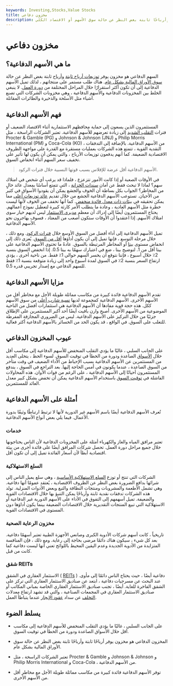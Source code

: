 ```yaml
---
keywords: Investing,Stocks,Value Stocks
title: مخزون دفاعي
description: السهم الدفاعي هو السهم الذي يوفر أرباحًا ثابتة وأرباحًا ثابتة بغض النظر عن حالة سوق الأسهم أو الاقتصاد الكلي.
---
```


# مخزون دفاعي
## ما هي الأسهم الدفاعية؟

السهم الدفاعي هو مخزون يوفر [توزيعات أرباح ثابتة](/dividend) [وأرباح](/dividend) ثابتة بغض النظر عن حالة [سوق الأوراق المالية بشكل عام](/stockmarket). هناك طلب مستمر على منتجاتهم ، لذلك تميل الأسهم الدفاعية إلى أن تكون أكثر استقرارًا خلال المراحل المختلفة من [دورة العمل](/businesscycle). لا ينبغي الخلط بين المخزونات الدفاعية والأسهم الدفاعية ، وهي مخزونات الشركات التي تصنع أشياء مثل الأسلحة والذخيرة والطائرات المقاتلة.

## فهم الأسهم الدفاعية

المستثمرون الذين يسعون إلى حماية محافظهم الاستثمارية أثناء الاقتصاد الضعيف أو فترات [التقلب الشديد](/volatility) إلى زيادة تعرضهم للأسهم الدفاعية. تعتبر الشركات الراسخة ، مثل Procter & Gamble (PG) و Johnson & Johnson (JNJ) و Philip Morris International (PM) و Coca-Cola (KO) ، من الأسهم الدفاعية. بالإضافة إلى التدفقات النقدية القوية ، تتمتع هذه الشركات بعمليات مستقرة مع القدرة على مواجهة الظروف الاقتصادية الضعيفة. كما أنهم يدفعون توزيعات الأرباح ، والتي يمكن أن يكون لها تأثير على تخفيف سعر السهم أثناء انخفاض السوق.

> الأسهم الدفاعية أقل عرضة للإفلاس بسبب قوتها النسبية خلال فترات الركود.

>

في الأوقات الصعبة أو إذا كانت الأمور تتزعزع ، فلماذا قد يرغب أي شخص في امتلاك سهم؟ لماذا لا تبحث فقط عن أمان [سندات الخزانة](/treasurybill) ، التي تتمتع أساسًا بمعدل عائد خالٍ من المخاطر؟ الجواب بكل بساطة أن الخوف والجشع يمكن أن يقودوا الأسواق في كثير من الأحيان. تستوعب الأسهم الدفاعية الجشع من خلال تقديم [عائد توزيعات أعلى](/dividendyield) مما يمكن تحقيقه في [بيئات ذات معدل فائدة منخفض](/low-interest-rate-environment). كما أنها تخفف من الخوف لأنها ليست خطرة مثل الأسهم العادية ، وعادة ما يتطلب الأمر كارثة كبيرة لتعطيل نموذج أعمالهم. يحتاج المستثمرون أيضًا إلى إدراك أن معظم [مديري الاستثمار](/investment-manager) ليس لديهم خيار سوى امتلاك الأسهم. إذا اعتقدوا أن الأوقات ستكون أصعب من المعتاد ، فسوف يهاجرون نحو الأسهم الدفاعية.

تميل الأسهم الدفاعية إلى أداء أفضل من السوق الأوسع خلال [فترات الركود](/recession). ومع ذلك ، خلال مرحلة التوسع ، فإنها تميل إلى أن يكون أداؤها [أقل من السوق](/belowthemarket). يُعزى ذلك إلى انخفاض مستوى [بيتا](/beta) أو المخاطر المرتبطة بالسوق. عادةً ما تحتوي الأسهم الدفاعية على بيتا أقل من 1. لتوضيح بيتا ، ضع في اعتبارك سهمًا به بيتا 0.5. إذا انخفض السوق بنسبة 2٪ خلال أسبوع ، فإننا نتوقع أن يخسر السهم حوالي 1٪ فقط. من ناحية أخرى ، يؤدي ارتفاع السعر بنسبة 2٪ في السوق لمدة أسبوع واحد إلى زيادة متوقعة بنسبة 1٪ فقط للسهم الدفاعي مع إصدار تجريبي قدره 0.5.

## مزايا الأسهم الدفاعية

تقدم الأسهم الدفاعية فائدة كبيرة من مكاسب مماثلة طويلة الأجل مع مخاطر أقل من الأسهم الأخرى. الأسهم الدفاعية كمجموعة لديها [نسبة شارب أعلى](/sharperatio) من سوق الأسهم ككل. هذه حجة قوية مفادها أن الأسهم الدفاعية هي استثمارات أفضل من الناحية الموضوعية من الأسهم الأخرى. أصبح وارن بافيت أيضًا أحد أكبر المستثمرين على الإطلاق جزئيًا من خلال التركيز على الأسهم الدفاعية. ليس من الضروري المجازفة المفرطة للتغلب على السوق. في الواقع ، قد يكون الحد من الخسائر بالأسهم الدفاعية أكثر فعالية.

## عيوب المخزون الدفاعي

على الجانب السلبي ، غالبًا ما يؤدي التقلب المنخفض للأسهم الدفاعية إلى مكاسب أقل خلال [الأسواق](/bullmarket) الصاعدة ودورة من الخطأ في توقيت السوق. لسوء الحظ ، يتخلى العديد من المستثمرين عن الأسهم الدفاعية بسبب الإحباط من الأداء الضعيف في وقت متأخر من السوق الصاعدة ، عندما يكونون في أمس الحاجة إليها. بعد التراجع في السوق ، يندفع المستثمرون أحيانًا إلى الأسهم الدفاعية ، على الرغم من فوات الأوان. هذه المحاولات الفاشلة في [توقيت السوق](/markettiming) باستخدام الأسهم الدفاعية يمكن أن تخفض بشكل كبير معدل العائد للمستثمرين.

## أمثلة على الأسهم الدفاعية

تُعرف الأسهم الدفاعية أيضًا باسم الأسهم غير الدورية لأنها لا ترتبط ارتباطًا وثيقًا بدورة الأعمال. فيما يلي بعض أنواع الأسهم الدفاعية.

### خدمات

تعتبر مرافق المياه والغاز والكهرباء أمثلة على المخزونات الدفاعية لأن الناس يحتاجونها خلال جميع مراحل دورة العمل. تحصل شركات المرافق أيضًا على فائدة أخرى من بيئة اقتصادية أبطأ لأن أسعار الفائدة تميل إلى أن تكون أقل.

### السلع الاستهلاكية

الشركات التي تنتج أو توزع [السلع الاستهلاكية الأساسية](/consumerstaples) ، وهي سلع يميل الناس إلى شرائها بدافع الضرورة بغض النظر عن الظروف الاقتصادية ، يُعتقد عمومًا أنها دفاعية. وهي تشمل الأطعمة والمشروبات ومنتجات النظافة والتبغ وبعض الأدوات المنزلية. تولد هذه الشركات تدفقات نقدية ثابتة وأرباحًا يمكن التنبؤ بها خلال الاقتصادات القوية والضعيفة. تميل أسهمهم إلى التفوق في الأداء على الأسهم الدورية غير الدفاعية أو الاستهلاكية التي تبيع المنتجات التقديرية خلال الاقتصادات الضعيفة بينما يكون أداؤها دون المستوى في الاقتصادات القوية.

### مخزون الرعاية الصحية

تاريخياً ، كانت أسهم شركات الأدوية الكبرى وصانعي الأجهزة الطبية تعتبر أسهمًا دفاعية. بعد كل شيء ، سيكون هناك دائمًا مرضى بحاجة إلى رعاية. ومع ذلك ، فإن المنافسة المتزايدة من الأدوية الجديدة وعدم اليقين المحيط باللوائح تعني أنها ليست دفاعية كما كانت من قبل.

### شقق REITs

الاستثمار العقاري في الشقق ( [REITs](/reit) ) دفاعية أيضًا ، حيث يحتاج الناس دائمًا إلى مأوى. عند البحث عن مسرحيات دفاعية ، ابتعد عن صناديق الاستثمار العقاري التي تركز على الشقق الفاخرة للغاية. أيضًا ، تجنب صناديق الاستثمار العقاري الخاصة بمباني المكاتب أو صناديق الاستثمار العقاري في المجمعات الصناعية ، والتي قد تشهد ارتفاع معدلات [التخلف](/default2) عن سداد [عقود الإيجار](/lease) عندما يتباطأ العمل.

## يسلط الضوء

- على الجانب السلبي ، غالبًا ما يؤدي التقلب المنخفض للأسهم الدفاعية إلى مكاسب أقل خلال الأسواق الصاعدة ودورة من الخطأ في توقيت السوق.

- المخزون الدفاعي هو مخزون يوفر أرباحًا ثابتة وأرباحًا ثابتة بغض النظر عن حالة سوق الأوراق المالية بشكل عام.

- تعتبر الشركات الراسخة ، مثل Procter & Gamble و Johnson & Johnson و Philip Morris International و Coca-Cola ، من الأسهم الدفاعية.

- توفر الأسهم الدفاعية فائدة كبيرة من مكاسب مماثلة طويلة الأجل مع مخاطر أقل من الأسهم الأخرى.

